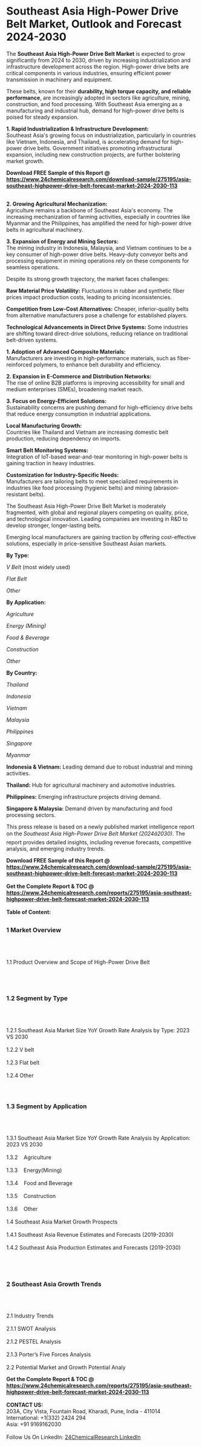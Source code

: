 <h1>Southeast Asia High-Power Drive Belt Market, Outlook and Forecast 2024-2030</h1><p>The <strong>Southeast Asia High-Power Drive Belt Market</strong> is expected to grow significantly from 2024 to 2030, driven by increasing industrialization and infrastructure development across the region. High-power drive belts are critical components in various industries, ensuring efficient power transmission in machinery and equipment.</p><p>These belts, known for their <strong>durability, high torque capacity, and reliable performance</strong>, are increasingly adopted in sectors like agriculture, mining, construction, and food processing. With Southeast Asia emerging as a manufacturing and industrial hub, demand for high-power drive belts is poised for steady expansion.</p><p><strong>1. Rapid Industrialization &amp; Infrastructure Development:</strong><br>
Southeast Asia's growing focus on industrialization, particularly in countries like Vietnam, Indonesia, and Thailand, is accelerating demand for high-power drive belts. Government initiatives promoting infrastructural expansion, including new construction projects, are further bolstering market growth.</p><div><b>Download FREE Sample of this Report @ 
            <a href="https://www.24chemicalresearch.com/download-sample/275195/asia-southeast-highpower-drive-belt-forecast-market-2024-2030-113">
            https://www.24chemicalresearch.com/download-sample/275195/asia-southeast-highpower-drive-belt-forecast-market-2024-2030-113</a></b></div><br><p><strong>2. Growing Agricultural Mechanization:</strong><br>
Agriculture remains a backbone of Southeast Asia's economy. The increasing mechanization of farming activities, especially in countries like Myanmar and the Philippines, has amplified the need for high-power drive belts in agricultural machinery.</p><p><strong>3. Expansion of Energy and Mining Sectors:</strong><br>
The mining industry in Indonesia, Malaysia, and Vietnam continues to be a key consumer of high-power drive belts. Heavy-duty conveyor belts and processing equipment in mining operations rely on these components for seamless operations.</p><p>Despite its strong growth trajectory, the market faces challenges:</p><p><strong>Raw Material Price Volatility:</strong> Fluctuations in rubber and synthetic fiber prices impact production costs, leading to pricing inconsistencies.</p><p><strong>Competition from Low-Cost Alternatives:</strong> Cheaper, inferior-quality belts from alternative manufacturers pose a challenge for established players.</p><p><strong>Technological Advancements in Direct Drive Systems:</strong> Some industries are shifting toward direct-drive solutions, reducing reliance on traditional belt-driven systems.</p><p><strong>1. Adoption of Advanced Composite Materials:</strong><br>
Manufacturers are investing in high-performance materials, such as fiber-reinforced polymers, to enhance belt durability and efficiency.</p><p><strong>2. Expansion in E-Commerce and Distribution Networks:</strong><br>
The rise of online B2B platforms is improving accessibility for small and medium enterprises (SMEs), broadening market reach.</p><p><strong>3. Focus on Energy-Efficient Solutions:</strong><br>
Sustainability concerns are pushing demand for high-efficiency drive belts that reduce energy consumption in industrial applications.</p><p><strong>Local Manufacturing Growth:</strong><br>
  Countries like Thailand and Vietnam are increasing domestic belt production, reducing dependency on imports.</p><p><strong>Smart Belt Monitoring Systems:</strong><br>
  Integration of IoT-based wear-and-tear monitoring in high-power belts is gaining traction in heavy industries.</p><p><strong>Customization for Industry-Specific Needs:</strong><br>
  Manufacturers are tailoring belts to meet specialized requirements in industries like food processing (hygienic belts) and mining (abrasion-resistant belts).</p><p>The Southeast Asia High-Power Drive Belt Market is moderately fragmented, with global and regional players competing on quality, price, and technological innovation. Leading companies are investing in R&amp;D to develop stronger, longer-lasting belts.</p><p>Emerging local manufacturers are gaining traction by offering cost-effective solutions, especially in price-sensitive Southeast Asian markets.</p><p><strong>By Type:</strong></p><p><em>V Belt</em> (most widely used)</p><p><em>Flat Belt</em></p><p><em>Other</em></p><p><strong>By Application:</strong></p><p><em>Agriculture</em></p><p><em>Energy (Mining)</em></p><p><em>Food &amp; Beverage</em></p><p><em>Construction</em></p><p><em>Other</em></p><p><strong>By Country:</strong></p><p><em>Thailand</em></p><p><em>Indonesia</em></p><p><em>Vietnam</em></p><p><em>Malaysia</em></p><p><em>Philippines</em></p><p><em>Singapore</em></p><p><em>Myanmar</em></p><p><strong>Indonesia &amp; Vietnam:</strong> Leading demand due to robust industrial and mining activities.</p><p><strong>Thailand:</strong> Hub for agricultural machinery and automotive industries.</p><p><strong>Philippines:</strong> Emerging infrastructure projects driving demand.</p><p><strong>Singapore &amp; Malaysia:</strong> Demand driven by manufacturing and food processing sectors.</p><p>This press release is based on a newly published market intelligence report on the <em>Southeast Asia High-Power Drive Belt Market (2024â2030)</em>. The report provides detailed insights, including revenue forecasts, competitive analysis, and emerging industry trends.</p><div><b>Download FREE Sample of this Report @ 
            <a href="https://www.24chemicalresearch.com/download-sample/275195/asia-southeast-highpower-drive-belt-forecast-market-2024-2030-113">
            https://www.24chemicalresearch.com/download-sample/275195/asia-southeast-highpower-drive-belt-forecast-market-2024-2030-113</a></b></div><br><div><b>Get the Complete Report & TOC @ 
            <a href="https://www.24chemicalresearch.com/reports/275195/asia-southeast-highpower-drive-belt-forecast-market-2024-2030-113">
            https://www.24chemicalresearch.com/reports/275195/asia-southeast-highpower-drive-belt-forecast-market-2024-2030-113</a></b></div><br>
            <b>Table of Content:</b><p><h2><span style="font-size:16px"><strong>1 Market Overview&nbsp;&nbsp; &nbsp;</strong></span></h2><br />
<br />
<p>1.1 Product Overview and Scope of High-Power Drive Belt&nbsp;</p><br />
<br />
<h2><strong><span style="font-size:16px">1.2 Segment by Type&nbsp;&nbsp; &nbsp;</span></strong></h2><br />
<br />
<p>1.2.1 Southeast Asia Market Size YoY Growth Rate Analysis by Type: 2023 VS 2030&nbsp;&nbsp; &nbsp;<br /><br />
1.2.2 V belt&nbsp;&nbsp; &nbsp;<br /><br />
1.2.3 Flat belt<br /><br />
1.2.4 Other<br /><br />
<br />
<h2><span style="font-size:16px"><strong>1.3 Segment by Application&nbsp;&nbsp;</strong></span></h2><br />
<br />
<p>1.3.1 Southeast Asia Market Size YoY Growth Rate Analysis by Application: 2023 VS 2030&nbsp;&nbsp; &nbsp;<br /><br />
1.3.2&nbsp;&nbsp; &nbsp;Agriculture<br /><br />
1.3.3&nbsp;&nbsp; &nbsp;Energy(Mining)<br /><br />
1.3.4&nbsp;&nbsp; &nbsp;Food and Beverage<br /><br />
1.3.5&nbsp;&nbsp; &nbsp;Construction<br /><br />
1.3.6&nbsp;&nbsp; &nbsp;Other<br /><br />
1.4 Southeast Asia Market Growth Prospects&nbsp;&nbsp; &nbsp;<br /><br />
1.4.1 Southeast Asia Revenue Estimates and Forecasts (2019-2030)&nbsp;&nbsp; &nbsp;<br /><br />
1.4.2 Southeast Asia Production Estimates and Forecasts (2019-2030)&nbsp;&nbsp;</p><br />
<br />
<h2><span style="font-size:16px"><strong>2 Southeast Asia Growth Trends&nbsp;&nbsp; &nbsp;</strong></span></h2><br />
<br />
<p>2.1 Industry Trends&nbsp;&nbsp; &nbsp;<br /><br />
2.1.1 SWOT Analysis&nbsp;&nbsp; &nbsp;<br /><br />
2.1.2 PESTEL Analysis&nbsp;&nbsp; &nbsp;<br /><br />
2.1.3 Porter&rsquo;s Five Forces Analysis&nbsp;&nbsp; &nbsp;<br /><br />
2.2 Potential Market and Growth Potential Analy</p><div><b>Get the Complete Report & TOC @ 
            <a href="https://www.24chemicalresearch.com/reports/275195/asia-southeast-highpower-drive-belt-forecast-market-2024-2030-113">
            https://www.24chemicalresearch.com/reports/275195/asia-southeast-highpower-drive-belt-forecast-market-2024-2030-113</a></b></div><br><b>CONTACT US:</b><br>
            203A, City Vista, Fountain Road, Kharadi, Pune, India - 411014<br>
            International: +1(332) 2424 294<br>
            Asia: +91 9169162030 <br><br>
            Follow Us On LinkedIn: <a href="https://www.linkedin.com/company/24chemicalresearch/">24ChemicalResearch LinkedIn</a>